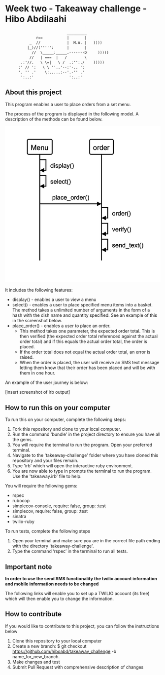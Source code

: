 Week two - Takeaway challenge - Hibo Abdilaahi
==================
```
                            _________
              r==           |       |
           _  //            |  M.A. |   ))))
          |_)//(''''':      |       |
            //  \_____:_____.-------D     )))))
           //   | ===  |   /        \
       .:'//.   \ \=|   \ /  .:'':./    )))))
      :' // ':   \ \ ''..'--:'-.. ':
      '. '' .'    \:.....:--'.-'' .'
       ':..:'                ':..:'

 ```

About this project
-------
This program enables a user to place orders from a set menu.

The process of the program is displayed in the following model. A description of the methods can be found below.

![Takeaway program model](program_model.png)

It includes the following features:

  * display() - enables a user to view a menu
  * select() - enables a user to place specified menu items into a basket. The method takes a unlimited number of arguments in the form of a hash with the dish name and quantity specified. See an example of this in the screenshot below.
  * place_order() - enables a user to place an order.
      * This method takes one parameter, the expected order total. This is then verified (the expected order total referenced against the actual order total) and if this equals the actual order total, the order is placed.
      * If the order total does not equal the actual order total, an error is raised.
      * When the order is placed, the user will receive an SMS text message letting them know that their order has been placed and will be with them in one hour.

An example of the user journey is below:

[insert screenshot of irb output]


How to run this on your computer
-----

To run this on your computer, complete the following steps:

1. Fork this repository and clone to your local computer.
2. Run the command 'bundle' in the project directory to ensure you have all the gems.
3. You will require the terminal to run the program. Open your preferred terminal.
4. Navigate to the 'takeaway-challenge' folder where you have cloned this repository and your files remain.
5. Type 'irb' which will open the interactive ruby environment.
6. You are now able to type in prompts the terminal to run the program. Use the 'takeaway.irb' file to help.

You will require the following gems:

* rspec
* rubocop
* simplecov-console, require: false, group: :test
* simplecov, require: false, group: :test
* sinatra
* twilio-ruby

To run tests, complete the following steps

1. Open your terminal and make sure you are in the correct file path ending with the directory 'takeaway-challenge'.
2. Type the command ‘rspec’ in the terminal to run all tests.

Important note
-----

**In order to use the send SMS functionality the twilio account information and mobile information needs to be changed**

The following links will enable you to set up a TWILIO account (its free) which will then enable you to change the information.

How to contribute
-----

If you would like to contribute to this project, you can follow the instructions below

1. Clone this repository to your local computer
2. Create a new branch: $ git checkout https://github.com/hiboabd/takeaway_challenge -b name_for_new_branch.
3. Make changes and test
4. Submit Pull Request with comprehensive description of changes
